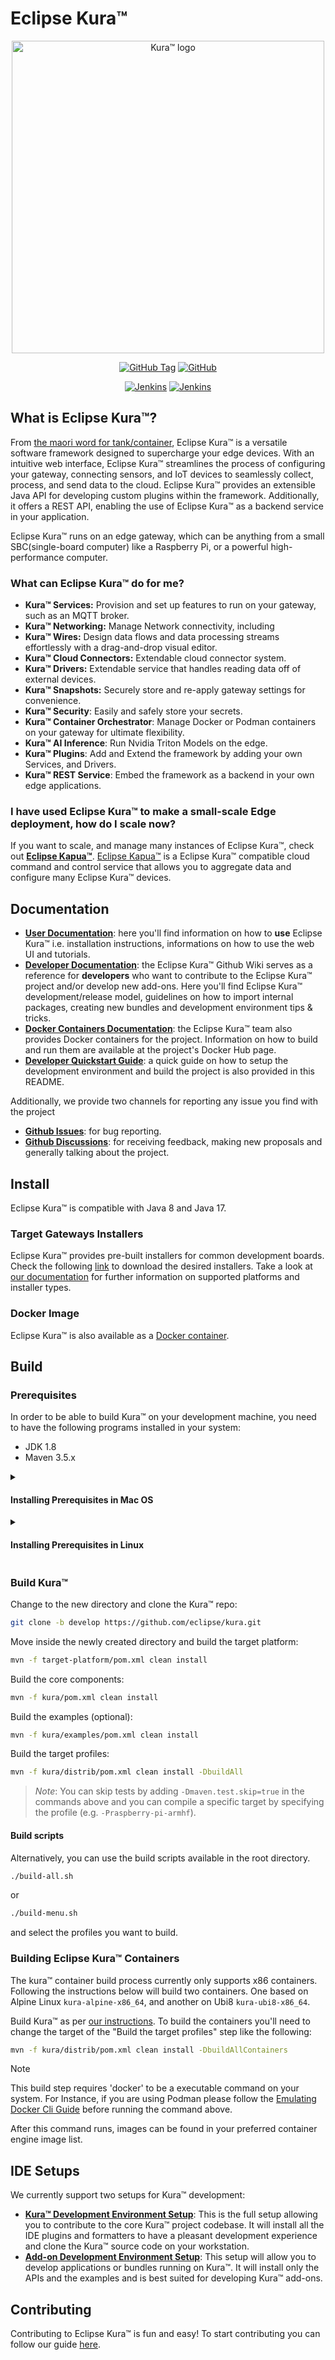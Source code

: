 Eclipse Kura™
=============

<p align="center">
<img src="https://www.eclipse.org/kura/content/images/kura_logo_400.png" alt="Kura™ logo" width="500"/>
</p>

<div align="center">

[![GitHub Tag](https://img.shields.io/github/v/tag/eclipse/kura?label=Latest%20Tag)](https://github.com/eclipse/kura/tags)
[![GitHub](https://img.shields.io/github/license/eclipse/kura?label=License)](https://github.com/eclipse/kura/blob/develop/LICENSE)

[![Jenkins](https://img.shields.io/jenkins/build?jobUrl=https:%2F%2Fci.eclipse.org%2Fkura%2Fjob%2Fmultibranch%2Fjob%2Fdevelop&label=Jenkins%20Build&logo=jenkins)](https://ci.eclipse.org/kura/job/multibranch/job/develop/)
[![Jenkins](https://img.shields.io/jenkins/tests?compact_message&failed_label=%E2%9D%8C&jobUrl=https:%2F%2Fci.eclipse.org%2Fkura%2Fjob%2Fmultibranch%2Fjob%2Fdevelop%2F&label=Jenkins%20CI&passed_label=%E2%9C%85&skipped_label=%E2%9D%95&logo=jenkins)](https://ci.eclipse.org/kura/job/multibranch/) <br/>
  
</div>

## What is Eclipse Kura™?
From [the maori word for tank/container](https://maoridictionary.co.nz/search/?keywords=kura), Eclipse Kura™ is a versatile software framework designed to supercharge your edge devices. With an intuitive web interface, Eclipse Kura™ streamlines the process of configuring your gateway, connecting sensors, and IoT devices to seamlessly collect, process, and send data to the cloud. Eclipse Kura™ provides an extensible Java API for developing custom plugins within the framework. Additionally, it offers a REST API, enabling the use of Eclipse Kura™ as a backend service in your application.
 
Eclipse Kura™ runs on an edge gateway, which can be anything from a small SBC(single-board computer) like a Raspberry Pi, or a powerful high-performance computer.

### What can Eclipse Kura™ do for me?
* **Kura™ Services:** Provision and set up features to run on your gateway, such as an MQTT broker.
* **Kura™ Networking:** Manage Network connectivity, including 
* **Kura™ Wires:** Design data flows and data processing streams effortlessly with a drag-and-drop visual editor.
* **Kura™ Cloud Connectors:** Extendable cloud connector system. 
* **Kura™ Drivers:** Extendable service that handles reading data off of external devices.
* **Kura™ Snapshots:** Securely store and re-apply gateway settings for convenience.
* **Kura™ Security**: Easily and safely store your secrets.
* **Kura™ Container Orchestrator**: Manage Docker or Podman containers on your gateway for ultimate flexibility.
* **Kura™ AI Inference**: Run Nvidia Triton Models on the edge.
* **Kura™ Plugins**: Add and Extend the framework by adding your own Services, and Drivers.
* **Kura™ REST Service**: Embed the framework as a backend in your own edge applications.
 
### I have used Eclipse Kura™ to make a small-scale Edge deployment, how do I scale now?
If you want to scale, and manage many instances of Eclipse Kura™, check out [**Eclipse Kapua™**](https://github.com/eclipse/kapua). [Eclipse Kapua™](https://github.com/eclipse/kapua) is a Eclipse Kura™ compatible cloud command and control service that allows you to aggregate data and configure many Eclipse Kura™ devices. 

Documentation
-------------------

- [**User Documentation**](https://eclipse.github.io/kura/latest/): here you'll find information on how to **use** Eclipse Kura™ i.e. installation instructions, informations on how to use the web UI and tutorials.
- [**Developer Documentation**](https://github.com/eclipse/kura/wiki): the Eclipse Kura™ Github Wiki serves as a reference for **developers** who want to contribute to the Eclipse Kura™ project and/or develop new add-ons. Here you'll find Eclipse Kura™ development/release model, guidelines on how to import internal packages, creating new bundles and development environment tips & tricks.
- [**Docker Containers Documentation**](https://hub.docker.com/r/eclipse/kura/): the Eclipse Kura™ team also provides Docker containers for the project. Information on how to build and run them are available at the project's Docker Hub page.
- [**Developer Quickstart Guide**](https://github.com/eclipse/kura#getting-started): a quick guide on how to setup the development environment and build the project is also provided in this README.

Additionally, we provide two channels for reporting any issue you find with the project
- [**Github Issues**](https://github.com/eclipse/kura/issues): for bug reporting.
- [**Github Discussions**](https://github.com/eclipse/kura/discussions): for receiving feedback, making new proposals and generally talking about the project.

Install
-------

Eclipse Kura™ is compatible with Java 8 and Java 17.

### Target Gateways Installers
Eclipse Kura™ provides pre-built installers for common development boards. Check the following [link](https://www.eclipse.org/kura/downloads.php) to download the desired installers.
Take a look at [our documentation](https://eclipse.github.io/kura/latest/getting-started/install-kura/) for further information on supported platforms and installer types.

### Docker Image
Eclipse Kura™ is also available as a [Docker container](https://hub.docker.com/r/eclipse/kura/).

Build
-----

### Prerequisites

In order to be able to build Kura™ on your development machine, you need to have the following programs installed in your system:
* JDK 1.8
* Maven 3.5.x

<details>
<summary>

#### Installing Prerequisites in Mac OS 

</summary>

To install Java 8, download the JDK tar archive from the [Adoptium Project Repository](https://adoptium.net/releases.html?variant=openjdk8&jvmVariant=hotspot).

Once downloaded, copy the tar archive in `/Library/Java/JavaVirtualMachines/` and cd into it. Unpack the archive with the following command:

```bash
sudo tar -xzf <archive-name>.tar.gz
```

The tar archive can be deleted afterwards.

Depending on which terminal you are using, edit the profiles (.zshrc, .profile, .bash_profile) to contain:

```bash
# Adoptium JDK 8
export JAVA_8_HOME=/Library/Java/JavaVirtualMachines/<archive-name>/Contents/Home
alias java8='export JAVA_HOME=$JAVA_8_HOME'
java8 
```

Reload the terminal and run `java -version` to make sure it is installed correctly.

Using [Brew](https://brew.sh/) you can easily install Maven from the command line:

```bash
brew install maven@3.5
```
Run `mvn -version` to ensure that Maven has been added to the PATH. If Maven cannot be found, try running `brew link maven@3.5 --force` or manually add it to your path with:

```bash
export PATH="/usr/local/opt/maven@3.5/bin:$PATH"
```

</details>

<details>
<summary>

#### Installing Prerequisites in Linux

</summary>

For Java
```bash
sudo apt install openjdk-8-jdk
```
For Maven   

You can follow the tutorial from the official [Maven](http://maven.apache.org/install.html) site. Remember that you need to install the 3.5.x version.

</details>

### Build Kura™

Change to the new directory and clone the Kura™ repo:

```bash
git clone -b develop https://github.com/eclipse/kura.git
```

Move inside the newly created directory and build the target platform:

```bash
mvn -f target-platform/pom.xml clean install
```

Build the core components:

```bash
mvn -f kura/pom.xml clean install
```

Build the examples (optional):

```bash
mvn -f kura/examples/pom.xml clean install
```

Build the target profiles:

```bash
mvn -f kura/distrib/pom.xml clean install -DbuildAll
```

> *Note*: You can skip tests by adding `-Dmaven.test.skip=true` in the commands above and you can compile a specific target by specifying the profile (e.g. `-Praspberry-pi-armhf`).

#### Build scripts

Alternatively, you can use the build scripts available in the root directory.

```bash
./build-all.sh
```

or

```bash
./build-menu.sh
```

and select the profiles you want to build.

### Building Eclipse Kura™ Containers

The kura™ container build process currently only supports x86 containers. Following the instructions below will build two containers. One based on Alpine Linux `kura-alpine-x86_64`, and another on Ubi8 `kura-ubi8-x86_64`.

Build Kura™ as per [our instructions](https://github.com/eclipse/kura#build-kura). To build the containers you'll need to change the target of the "Build the target profiles" step like the following:

```bash
mvn -f kura/distrib/pom.xml clean install -DbuildAllContainers
```

> [!NOTE]
This build step requires 'docker' to be a executable command on your system. For Instance, if you are using Podman please follow the [Emulating Docker Cli Guide](https://podman-desktop.io/docs/migrating-from-docker/emulating-docker-cli-with-podman) before running the command above.

After this command runs, images can be found in your preferred container engine image list.

IDE Setups
----------

We currently support two setups for Kura™ development:

- [**Kura™ Development Environment Setup**](https://eclipse.github.io/kura/latest/java-application-development/development-environment-setup/): This is the full setup allowing you to contribute to the core Kura™ project codebase. It will install all the IDE plugins and formatters to have a pleasant development experience and clone the Kura™ source code on your workstation.
- [**Add-on Development Environment Setup**](https://eclipse.github.io/kura/latest/java-application-development/kura-workspace-setup/): This setup will allow you to develop applications or bundles running on Kura™. It will install only the APIs and the examples and is best suited for developing Kura™ add-ons.

Contributing
------------

Contributing to Eclipse Kura™ is fun and easy! To start contributing you can follow our guide [here](CONTRIBUTING.md).
